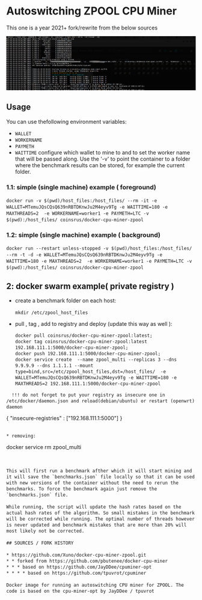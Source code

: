 # Autoswitching ZPOOL CPU Miner

This one is a year 2021+ fork/rewrite from the below sources



![docker-cpuminer-zpool-screenshot](./screen.jpg "live zpool profitability changing benchmark")
## Usage

You can use thefollowing environment variables:
* `WALLET`
* `WORKERNAME`
* `PAYMETH`
* `WAITTIME`
configure which wallet to mine to and to set the worker name that will be passed along. Use the '-v' to point the container to a folder where the benchmark results can be stored, for example the current folder.


### 1.1: simple (single machine) example ( foreground)
`docker run -v $(pwd)/host_files:/host_files/ --rm -it -e WALLET=MTemuJQsCQsQ639nRBTDKnwJu2M4eyv9Tg -e WAITTIME=180 -e MAXTHREADS=2  -e WORKERNAME=worker1 -e PAYMETH=LTC -v $(pwd):/host_files/ coinsrus/docker-cpu-miner-zpool`

### 1.2: simple (single machine) example ( background)
`docker run --restart unless-stopped -v $(pwd)/host_files:/host_files/ --rm -t -d -e WALLET=MTemuJQsCQsQ639nRBTDKnwJu2M4eyv9Tg -e WAITTIME=180 -e MAXTHREADS=2  -e WORKERNAME=worker1 -e PAYMETH=LTC -v $(pwd):/host_files/ coinsrus/docker-cpu-miner-zpool`



## 2: docker swarm example( private registry )
* create a benchmark folder on each host:

  `mkdir /etc/zpool_host_files`
* pull , tag , add  to registry and deploy (update  this way as well ):
  ```
  docker pull coinsrus/docker-cpu-miner-zpool:latest;
  docker tag coinsrus/docker-cpu-miner-zpool:latest 192.168.111.1:5000/docker-cpu-miner-zpool;
  docker push 192.168.111.1:5000/docker-cpu-miner-zpool;
  docker service create  --name zpool_multi --replicas 3 --dns 9.9.9.9 --dns 1.1.1.1 --mount type=bind,src=/etc/zpool_host_files,dst=/host_files/  -e WALLET=MTemuJQsCQsQ639nRBTDKnwJu2M4eyv9Tg -e WAITTIME=180 -e MAXTHREADS=2 192.168.111.1:5000/docker-cpu-miner-zpool
```
  !!! do not forget to put your registry as insecure one in /etc/docker/daemon.json and reload(debian/ubuntu) or restart (openwrt) daemon
  ```
  {
  "insecure-registries" : ["192.168.111.1:5000"]
  }
  ```

* removing:
  ```
  docker service rm zpool_multi
  ```


This will first run a benchmark afther which it will start mining and it will save the `benchmarks.json` file locally so that it can be used with new versions of the container without the need to rerun the benchmarks. To force the benchmark again just remove the `benchmarks.json` file.

While running, the script will update the hash rates based on the actual hash rates of the algorithm. So small mistakes in the benchmark will be corrected while running. The optimal number of threads however is never updated and benchmark mistakes that are more than 20% will most likely not be corrected.

## SOURCES / FORK HISTORY

* https://github.com/Xuno/docker-cpu-miner-zpool.git
* * forked from https://github.com/pbutenee/docker-cpu-miner
* * * based on https://github.com/JayDDee/cpuminer-opt
* * * * based on https://github.com/tpuvrot/cpuminer

Docker image for running an autoswitching CPU miner for ZPOOL. The code is based on the cpu-miner-opt by JayDDee / tpuvrot
